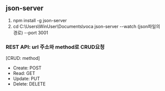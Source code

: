 ## json-server
1. npm install -g json-server
2. cd C:\Users\WinUser\Documents\voca json-server --watch (json파일의 경로) --port 3001

### REST API: url 주소와 method로 CRUD요청
  [CRUD: method]
- Create: POST
- Read: GET
- Update: PUT
- Delete: DELETE

<!-- 
npm install typescript  @types/node  @types/react  @types/react-dom  @types/jest  @types/react-router-dom
 -->